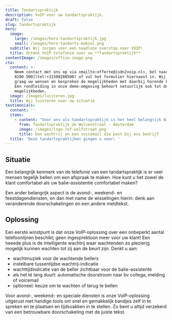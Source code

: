 ```yaml
---
title: Tandartspraktijk
description: VoIP voor uw tandartspraktijk.
draft: false
slug: tandartspraktijk
hero:
  image:
    large: /images/hero-tandartspraktijk.jpg
    small: /images/hero-tandarts-mobiel.png
  subtitle: Wij zorgen voor een naadloze overstap naar VOIP!
  title: Ontdek VoIP telefonie voor uw **Tandartspraktijk**
contentImage: /images/office-image.png
cta:
  content: >-
    Neem contact met ons op via <mailto:offerte@isdn2voip.nl>, bel naar [050
    8200 500](tel:+31508200500) of vul het formulier hiernaast in. Wij vernemen
    graag uw wensen en bespreken de mogelijkheden met daarbij horende kosten.
    Een rondleiding in onze demo-omgeving behoort natuurlijk ook tot de
    mogelijkheden.
  image: /images/luisteren.jpg
  title: Wij luisteren naar uw situatie
testimonials:
  content: ''
  items:
    - content: "Voor ons als tandartspraktijk is het heel belangrijk dat wij permanent een goede telefoonverbinding hebben en dat er een snelle service is wanneer nodig en dat biedt Callvoip.\r\n\nVia de Simmpl telefooncentrale kunnen wij alles heel gemakkelijk en snel aanpassen. Zo hebben wij altijd een wachtrij en een voicemail die past bij ons bedrijf en kan iedere medewerker iets zelf aanpassen als het nodig is.\r\n\nWij bevelen CallvoipTelefonie zeker aan, want ze hebben een goede service, zijn behulpzaam en denken altijd met je mee!"
      from: Tandartspraktijk de Wolvenstraat - Amsterdam
      image: /images/logo-ref-wolfstraat.png
      title: Een wachtrij en een voicemail die past bij ons bedrijf
  title: 'Deze tandartspraktijken gingen u voor: '
---
```

## Situatie

Een belangrijk kenmerk van de telefonie van een tandartspraktijk is er veel mensen tegelijk bellen om een afspraak te maken. Hoe kunt u het zowel de klant comfortabel als uw balie-assistentie comfortabel maken?

Een ander belangrijk aspect is de avond-, weekend- en feestdagendiensten, en dan met name de wisselingen hierin: denk aan veranderende doorschakelingen en een andere meldtekst. 

## Oplossing

Een eerste winstpunt is dat onze VoIP-oplossing over een onbeperkt aantal telefoonlijnen beschikt; geen ingesprektoon meer voor uw klant! Een tweede plus is de intelligente wachtrij waar wachtenden zo plezierig mogelijk kunnen wachten tot zij aan de beurt zijn. Denkt u aan:

* wachtmuziek voor de wachtende bellers
* instelbare tussentijdse wachtrij-indicatie
* wachttijdindicatie van de beller zichtbaar voor de balie-assistente
* als het té lang duurt: automatische doorstroom naar bv collega, melding of voicemail
* optioneel: keuze om te wachten of terug te bellen

Voor avond-, weekend- en speciale diensten is onze VoIP-oplossing uitgerust met handige tools om snel en gemakkelijk bandjes zelf in te spreken en te plaatsen en tijdsvakken in te stellen. Zo bent u altijd verzekerd van een betrouwbare doorschakeling met de juiste tekst.
